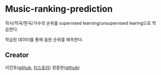 # Music-ranking-prediction

작사/작곡/편곡/가수의 순위를 supervised learning/unsupervised learing으로 학습한다.             
                 
학습된 데이터를 통해 음원 순위를 예측한다.

Creator
----------
이진호([github](http://github.com/Yeowoolee), [티스토리](http://yeowool0217.tistory.com))
정종현([github](http://github.com/jjony553))
